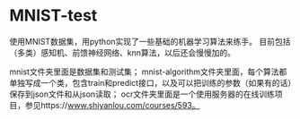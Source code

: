 # MNIST-test
使用MNIST数据集，用python实现了一些基础的机器学习算法来练手。
目前包括（多类）感知机、前馈神经网络、knn算法，以后还会慢慢加的。

mnist文件夹里面是数据集和测试集；
mnist-algorithm文件夹里面，每个算法都单独写成一个类，包含train和predict接口，以及可以把训练的参数（如果有的话）保存到json文件和从json读取；
ocr文件夹里面是一个使用服务器的在线训练项目，参见https://www.shiyanlou.com/courses/593。
